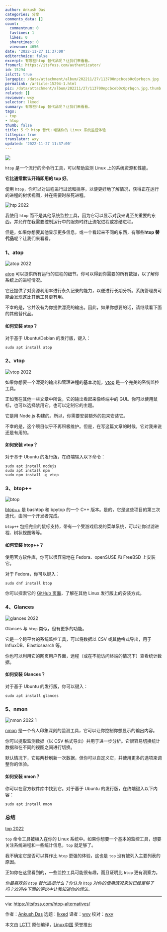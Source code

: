 ```yaml
---
author: Ankush Das
categories: 分享
comments_data: []
count:
  commentnum: 0
  favtimes: 1
  likes: 0
  sharetimes: 0
  viewnum: 4656
date: '2022-11-27 11:37:00'
editorchoice: false
excerpt: 有哪些htop 替代品呢？让我们来看看。
fromurl: https://itsfoss.com/authenticator/
id: 15294
islctt: true
largepic: /data/attachment/album/202211/27/113700npcbceb0c0prbqcn.jpg
permalink: /article-15294-1.html
pic: /data/attachment/album/202211/27/113700npcbceb0c0prbqcn.jpg.thumb.jpg
related: []
reviewer: wxy
selector: lkxed
summary: 有哪些htop 替代品呢？让我们来看看。
tags:
- top
- htop
thumb: false
title: 5 个 htop 替代：增强你的 Linux 系统监控体验
titlepic: true
translator: wxy
updated: '2022-11-27 11:37:00'
---
```


![](/data/attachment/album/202211/27/113700npcbceb0c0prbqcn.jpg)


`htop` 是一个流行的命令行工具，可以帮助监测 Linux 上的系统资源和性能。


**它比通常默认开箱即用的 top 好**。


使用 `htop`，你可以对进程进行过滤和排序，以便更好地了解情况，获得正在运行的进程的树状视图，并在需要时杀死进程。


![htp 2022](/data/attachment/album/202211/27/113703l1wkcaz4aw3asqkt.png)


我使用 `htop` 而不是其他系统监控工具，因为它可以显示对我来说至关重要的东西，并允许在我需要控制运行中的服务时终止流氓进程或冻结进程。


但是，如果你想要其他显示更多信息，或一个看起来不同的东西，有哪些**htop 替代品**呢？让我们来看看。


### 1、atop


![atop 2022](/data/attachment/album/202211/27/113703w50kqo33o135krqj.png)


[atop](https://www.atoptool.nl/index.php) 可以提供所有运行的进程的细节。你可以得到你需要的所有数据，以了解你系统上的进程情况。


它还提供了对资源利用率进行永久记录的能力，以便进行长期分析。系统管理员可能会发现这比其他工具更有用。


不幸的是，它并没有为你提供漂亮的输出。因此，如果你想要的话，请继续看下面的其他替代品。


#### 如何安装 atop？


对于基于 Ubuntu/Debian 的发行版，键入：



```
sudo apt install atop

```

### 2、vtop


![vtop 2022](/data/attachment/album/202211/27/113703a3nlwclnnurt6iwl.png)


如果你想要一个漂亮的输出和管理进程的基本功能，[vtop](https://github.com/MrRio/vtop) 是一个完美的系统监控工具。


正如我在其他一些文章中所说，它的输出看起来像终端中的 GUI。你可以使用鼠标，也可以选择禁用它。也可以定制它的主题。


它是用 Node.js 构建的。所以，你需要安装额外的包来安装它。


不幸的是，这个项目似乎不再积极维护。但是，在写这篇文章的时候，它对我来说还是有用的。


#### 如何安装 vtop？


对于基于 Ubuntu 的发行版，在终端输入以下命令：



```
sudo apt install nodejs
sudo apt install npm
sudo npm install -g vtop

```

### 3、btop++


![btop](/data/attachment/album/202211/27/113704u8idyqn192uyr1p8.png)


[btop++](https://github.com/aristocratos/btop) 是 bashtop 和 bpytop 的一个 C++ 版本。是的，它是这些项目的第三次迭代，由同一个开发者完成。


`btop++` 包括完全的鼠标支持，带有一个受游戏启发的菜单系统，可以让你过滤进程、树状视图等等。


#### 如何安装 btop++？


使用官方软件库，你可以很容易地在 Fedora、openSUSE 和 FreeBSD 上安装它。


对于 Fedora，你可以键入：



```
sudo dnf install btop

```

你可以探索它的 [GitHub 页面](https://github.com/aristocratos/btop)，了解在其他 Linux 发行版上的安装方式。


### 4、Glances


![glances 2022](/data/attachment/album/202211/27/113704mjul4lphd42duhuj.png)


Glances 与 `htop` 类似，但有更多的功能。


它是一个跨平台的系统监控工具，可以将数据以 CSV 或其他格式导出，用于 InfluxDB、Elasticsearch 等。


你也可以利用它的网页用户界面，远程（或在不能访问终端的情况下）查看统计数据。


#### 如何安装 Glances？


对于基于 Ubuntu 的发行版，你可以键入：



```
sudo apt install glances

```

### 5、nmon


![nmon 2022 1](/data/attachment/album/202211/27/113704ne05dgnd3mbeqd73.png)


[nmon](https://nmon.sourceforge.net/pmwiki.php?n=Main.HomePage) 是一个令人印象深刻的监测工具，它可以让你控制你想显示的输出内容。


你可以提取监测数据（以 CSV 格式导出）并用于进一步分析。它很容易切换统计数据和在不同的视图之间进行切换。


默认情况下，它每两秒刷新一次数据，但你可以自定义它，并使用更多的选项来调整你的体验。


#### 如何安装 nmon？


你可以在官方软件库中找到它。对于基于 Ubuntu 的发行版，在终端键入以下内容：



```
sudo apt install nmon

```

### 总结


[top 2022](https://itsfoss.com/wp-content/uploads/2022/11/top-2022.png)


`top` 命令工具被植入在你的 Linux 系统中。如果你想要一个基本的监控工具，想要关注系统进程和一些统计信息，`top` 就足够了。


我不确定它是否可以算作比 `htop` 更强的体验，这也是 `top` 没有被列入主要列表的原因。


正如你在这里看到的，一些监控工具可能很有趣，而且证明比 `htop` 更有洞察力。


*你最喜欢的 `htop` 替代品是什么？你认为 `htop` 对你的使用情况来说已经足够了吗？欢迎在下面的评论中让我知道你的想法。*




---


via: <https://itsfoss.com/htop-alternatives/> 


作者：[Ankush Das](https://itsfoss.com/author/ankush/) 选题：[lkxed](https://github.com/lkxed) 译者：[wxy](https://github.com/wxy) 校对：[wxy](https://github.com/wxy)


本文由 [LCTT](https://github.com/LCTT/TranslateProject) 原创编译，[Linux中国](https://linux.cn/) 荣誉推出
